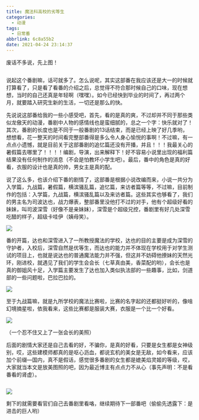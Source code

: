```yaml
---
title: 魔法科高校的劣等生
categories:
  - 动漫
tags:
  - 日常番
abbrlink: 6c8a55b2
date: 2021-04-24 23:14:37
---
```


废话不多说，先上图！

<img src="https://cdn.makiru.top/images/totalPic.jpeg" alt=""  />



<!--more-->

说起这个番剧嘛，话可就多了。怎么说呢，其实这部番在我应该还是大一的时候就打算看了，只是看了看番的介绍之后，总觉得不符合那时候自己的口味，现在想想，当时的自己还真是年轻啊（嘿嘿）。如今已经快到毕业的时间了，再过两个月，就要踏入研究生新的生活，一切还是那么的快。

先说说这部番给我的一些小感受吧，首先，看的是真的爽，不过却并不同于那些类似龙傲天的动漫，番剧中人物的感情线也是蛮细腻的，总之一个字：快乐就对了！其次，番剧的长度也是不同于一般番剧的13话结束，而是已经上映了好几季哟，想想看，花一整天的时间看完整部番得是多么令人身心愉悦的事啊！不过嘛，有一点点小遗憾，就是目前关于这部番剧的追忆篇还没有开播，并且！！！我最关心的暑假篇去哪里了！！！！编剧，导演，出来解释下！好不容易小说里出现的福利篇结果没有任何制作的消息（不会是怕教坏小学生吧）。最后，番中的角色是真的好看，衣服的设计也是真的帅，男女主是真的配。

说了这么多，也该介绍下番的剧情了，这部番是根据小说改编而来，小说一共分为入学篇，九战篇，暑假篇，横滨骚乱篇，追忆篇，来访者篇等等，不过嘛，目前制作的包括：入学篇，九战篇，横滨骚乱篇以及来访者篇。这些其实也够看了，我们的男主名为司波达也，战力爆表，整部番里没他打不过的对手，他有个超级好看的妹妹，叫司波深雪（好像不是亲妹妹），深雪是个超级兄控，番剧里有好几处深雪吃醋的样子，超级卡哇伊（姨母笑）。

![](https://cdn.makiru.top/images/xue.png)

番的开篇，达也和深雪进入了一所教授魔法的学校，达也的目的主要是成为深雪的守护者，入校后，深雪自然是优等生，而达也的能力并不体现在学校用于对学生测试的项目上，也就是说达也的普通魔法能力并不强，但这并不妨碍他撩妹的天然光环，刚进校，就遇见了我们的学生会会长（七草真由美，香菜配的哟），会长也是真的御姐风十足，入学篇主要发生了达也加入类似执法部的一些趣事，比如，剑道部的一些问题啦，巴拉巴拉的。

![](https://cdn.makiru.top/images/qicao1.jpeg)

至于九战篇嘛，就是九所学校的魔法比赛啦，比赛的名字起的还都挺好听的，像啥幻境摘星啦，依我看来，这些比赛都是服装大赛，衣服是一个比一个好看。

![](https://cdn.makiru.top/images/qicao2.jpeg)

（一个忍不住又上了一张会长的美照）

后面的剧情大家还是自己去看的好，不骗你，是真的好看，只要是女生都是女神级别，哎，这些建模师都真的是呕心沥血，都说玄机的美女是无敌，如今看来，应该加个前缀—国内，真不是假话，感觉很多番剧的女生都是媲美焰灵姬的等级，哎，大家就当本文是放美图照的吧，因为最近博主有点点力不从心（事先声明：不是看番看的肾虚）。

<img src="https://cdn.makiru.top/images/qicao0.jpg" alt="" style="zoom:50%;" />

![](https://cdn.makiru.top/images/totalPic1.jpeg)

剩下的就需要看官们自己去番剧里看咯，继续期待下一部番吧（偷偷先透露下：是进击的巨人哟）